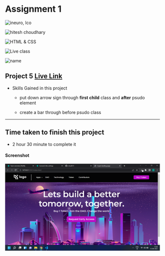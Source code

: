 # Assignment 1

![ineuro, lco](https://img.shields.io/badge/iNeuron-LCO-green)

![hitesh choudhary](https://img.shields.io/badge/Hitesh--Choudhary-Full--stack--JS--bootcamp-red)

![HTML & CSS](https://img.shields.io/badge/HTML-CSS-orange)

![Live class](https://img.shields.io/badge/LIVE--CLASS-PROJECT--5-lightgrey)

![name](https://img.shields.io/badge/Vimal--Kumar-lightgrey)

## Project 5 [Live Link](https://cryptolandingpageproj.netlify.app/)

- Skills Gained in this project

  - put down arrow sign through **first child** class and **after** psudo element

  - create a bar through before psudo class

---

## Time taken to finish this project

- 2 hour 30 minute to complete it

#### Screenshot

![Desktop](./screenshot/project%205.png)
